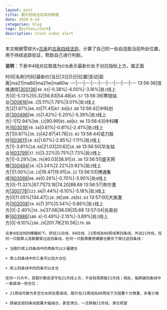 ```yaml
---
layout: post
title: 股价四线法则实时数据
date: 2020-5-10
categories: blog
tags: [python,stock]
description: stock index alert
---
```



本文根据雪球大v[古泉](https://xueqiu.com/u/7148646888)的[古泉四线法则](https://xueqiu.com/7148646888/130498192)，计算了自己的一些自选股当前所处位置，用于持续追踪验证，帮助自己进行判断。

**说明**：下表中4线对应取值为`红色`表示最新价处于对应指标上方，属正面

时间|名称|代码|最新价|当日|3日|5日|位置|变动|距离|ma21|ma60|ma21w|ma60w
---|---|---|---|---|---|---|---|---
13:56:36|信维通信|[300136](https://xueqiu.com/S/SZ300136)|`49.93`|-0.38%|-4.00%|-3.16%|处`1`线上方|0|-5.13%|55.32|56.83|54.48|`45.57`
13:56:39|寒锐钴业|[300618](https://xueqiu.com/S/SZ300618)|`68.1`|5.11%|1.78%|3.01%|处`3`线上方|2|1.67%|`66.03`|71.45|`67.04`|`63.88`
13:56:42|中科创达|[300496](https://xueqiu.com/S/SZ300496)|`90.55`|1.42%|-5.20%|-5.39%|处`3`线上方|-1|12.94%|`88.12`|90.99|`85.68`|`62.96`
13:56:43|中科曙光|[603019](https://xueqiu.com/S/SH603019)|`39.34`|0.61%|-0.81%|-2.41%|处`2`线上方|1|0.67%|`39.33`|42.67|41.78|`33.83`
13:56:44|诺力股份|[603611](https://xueqiu.com/S/SH603611)|`18.92`|1.67%|-2.85%|-1.11%|处`2`线上方|1|-3.81%|`18.68`|21.03|20.62|`18.60`
13:56:50|华友钴业|[603799](https://xueqiu.com/S/SH603799)|`37.55`|3.22%|0.75%|1.73%|处`2`线上方|1|-0.29%|`36.76`|40.03|38.91|`35.30`
13:56:51|盛天网络|[300494](https://xueqiu.com/S/SZ300494)|`18.5`|3.24%|2.22%|0.92%|处`2`线上方|1|1.00%|`18.13`|19.47|19.91|`16.22`
13:56:53|博通集成|[603068](https://xueqiu.com/S/SH603068)|`66.69`|0.26%|-0.70%|-3.90%|处`0`线上方|0|-11.32%|67.71|73.18|74.20|88.69
13:56:57|帝尔激光|[300776](https://xueqiu.com/S/SZ300776)|`123.66`|1.44%|-6.10%|-5.18%|处`3`线上方|0|11.05%|134.47|`118.30`|`108.28`|`92.63`
13:57:00|大族激光|[002008](https://xueqiu.com/S/SZ002008)|`34.92`|1.31%|0.54%|-0.86%|处`1`线上方|0|-2.40%|`34.34`|37.08|36.09|35.68
13:57:04|兆易创新|[603986](https://xueqiu.com/S/SH603986)|`180.4`|-0.49%|-2.10%|-3.89%|处`2`线上方|0|-6.10%|`180.29`|201.78|210.56|`179.80`

```
古泉4线法则的精髓如下。抓住21日线、60日线、21周线及60周线等四条线，外加21月线，任何一只股票上涨都要穿过这四条线，任何一只股票要想爆雷也要先下穿过这四条线：

+ 当股价爬上四条线中的两条可以少量建仓

+ 爬上四条线中的三条可以加大仓位

+ 爬上四条线中的四条可以全仓

任何一只大牛，其股价都会坚守在21月线上方，不会轻易跌破21月线；相反，每跌破四条线中一条就减一些仓位：

+ 21周线可做为多空分水岭及警戒线，股价在21周线及60周线下方就要十分慎重，多看少做

+ 跌破全部四条线就要大幅减仓，甚至清仓，一旦跌破21月线，清仓观望
```